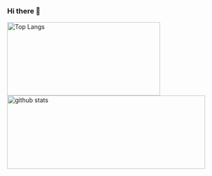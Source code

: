 ### Hi there 👋

<a href="https://github.com/xijaja">
  <img align="center" src="https://github-readme-stats.vercel.app/api/top-langs/?username=xijaja&layout=compact&theme=" alt="Top Langs" width="355" height="170" />
</a>
<a href="https://github.com/xijaja">
  <img align="center" src="https://github-readme-stats.vercel.app/api?username=xijaja&hide=prs&count_private=true&show_icons=true&theme=" alt="github stats" width="460" height="170" />
</a>

<!--
**cocktail18/cocktail18** is a ✨ _special_ ✨ repository because its `README.md` (this file) appears on your GitHub profile.

Here are some ideas to get you started:

- 🔭 I’m currently working on ...
- 🌱 I’m currently learning ...
- 👯 I’m looking to collaborate on ...
- 🤔 I’m looking for help with ...
- 💬 Ask me about ...
- 📫 How to reach me: ...
- 😄 Pronouns: ...
- ⚡ Fun fact: ...
-->
